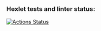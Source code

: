### Hexlet tests and linter status:
[![Actions Status](https://github.com/DanaSenko/python-project-83/actions/workflows/hexlet-check.yml/badge.svg)](https://github.com/DanaSenko/python-project-83/actions)
